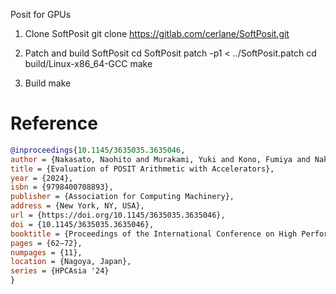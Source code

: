 Posit for GPUs

1. Clone SoftPosit
 git clone https://gitlab.com/cerlane/SoftPosit.git

2. Patch and build SoftPosit
 cd SoftPosit
 patch -p1 < ../SoftPosit.patch
 cd build/Linux-x86_64-GCC
 make

3. Build 
 make

# Reference 
```bibtex
@inproceedings{10.1145/3635035.3635046,
author = {Nakasato, Naohito and Murakami, Yuki and Kono, Fumiya and Nakata, Maho},
title = {Evaluation of POSIT Arithmetic with Accelerators},
year = {2024},
isbn = {9798400708893},
publisher = {Association for Computing Machinery},
address = {New York, NY, USA},
url = {https://doi.org/10.1145/3635035.3635046},
doi = {10.1145/3635035.3635046},
booktitle = {Proceedings of the International Conference on High Performance Computing in Asia-Pacific Region},
pages = {62–72},
numpages = {11},
location = {Nagoya, Japan},
series = {HPCAsia '24}
}
```
